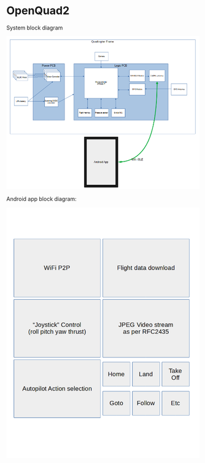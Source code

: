 # OpenQuad2

System block diagram

![Block Diagram](https://github.com/briches/openquad2/blob/main/blockdiagram.PNG?raw=true)


Android app block diagram:

![App](https://github.com/briches/openquad2/blob/main/appblockdiagram.png?raw=true)

